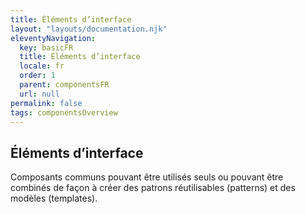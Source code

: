 ```yaml
---
title: Éléments d’interface
layout: "layouts/documentation.njk"
eleventyNavigation:
  key: basicFR
  title: Éléments d’interface
  locale: fr
  order: 1
  parent: componentsFR
  url: null
permalink: false
tags: componentsOverview
---
```


## Éléments d’interface

Composants communs pouvant être utilisés seuls ou pouvant être combinés de façon à créer des patrons réutilisables <span lang="en">(patterns)</span> et des modèles <span lang="en">(templates)</span>.
